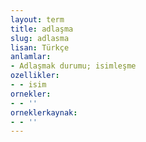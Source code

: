 ```yaml
---
layout: term
title: adlaşma
slug: adlasma
lisan: Türkçe
anlamlar:
- Adlaşmak durumu; isimleşme
ozellikler:
- - isim
ornekler:
- - ''
orneklerkaynak:
- - ''
---
```

